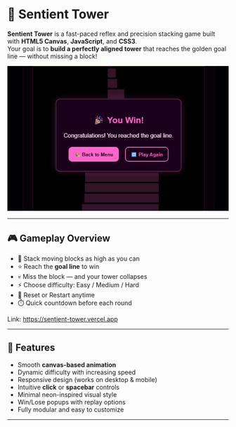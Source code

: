 # 🗼 Sentient Tower

**Sentient Tower** is a fast-paced reflex and precision stacking game built with **HTML5 Canvas**, **JavaScript**, and **CSS3**.  
Your goal is to **build a perfectly aligned tower** that reaches the golden goal line — without missing a block!

![Gameplay Preview](images/preview.png)

---

## 🎮 Gameplay Overview

- 🧱 Stack moving blocks as high as you can  
- ⭐ Reach the **goal line** to win  
- 💀 Miss the block — and your tower collapses  
- ⚡ Choose difficulty: Easy / Medium / Hard  
- 🔄 Reset or Restart anytime  
- ⏱️ Quick countdown before each round  

Link: https://sentient-tower.vercel.app

---

## 🧩 Features

- Smooth **canvas-based animation**  
- Dynamic difficulty with increasing speed  
- Responsive design (works on desktop & mobile)  
- Intuitive **click** or **spacebar** controls  
- Minimal neon-inspired visual style  
- Win/Lose popups with replay options  
- Fully modular and easy to customize  

---

